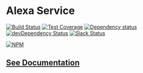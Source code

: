 # Alexa Service

[![Build Status](https://travis-ci.org/octoblu/alexa-service.svg?branch=master)](https://travis-ci.org/octoblu/alexa-service)
[![Test Coverage](https://codecov.io/gh/octoblu/alexa-service/branch/master/graph/badge.svg)](https://codecov.io/gh/octoblu/alexa-service)
[![Dependency status](http://img.shields.io/david/octoblu/alexa-service.svg?style=flat)](https://david-dm.org/octoblu/alexa-service)
[![devDependency Status](http://img.shields.io/david/dev/octoblu/alexa-service.svg?style=flat)](https://david-dm.org/octoblu/alexa-service#info=devDependencies)
[![Slack Status](http://community-slack.octoblu.com/badge.svg)](http://community-slack.octoblu.com)

[![NPM](https://nodei.co/npm/alexa-service.svg?style=flat)](https://npmjs.org/package/alexa-service)


## [See Documentation](https://octoblu.github.io/alexa-service)
